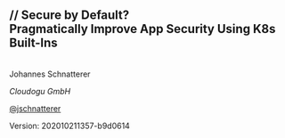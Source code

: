 <!-- .slide: style=" text-align: center !important;"  -->
<!-- .slide: data-background-image="images/title.svg"  -->
<!-- .slide: data-background-opacity="1"  -->
<br/>
<img data-src="images/k8s_logo.svg" class="centered" width=15%/>
<h2 class="title">
    <span class="title-accent">//</span> 
    Secure by Default?<br/>Pragmatically Improve App Security Using K8s Built-Ins
</h2>
<br/>
Johannes Schnatterer

*Cloudogu GmbH*

<p class="printOnly">
    <a href='https://twitter.com/jschnatterer' class="social" target="_blank">
        <i class='fab fa-twitter'></i>
        @jschnatterer
    </a>
</p>

<div class="title-version">
Version: 202010211357-b9d0614
</div>

<p class="state-background" style="font-size: 0.9em">
    <a href="Secure-by-Default-Pragmatically-Improve-App-Security-Using-K8s-Built-Ins.pdf">
       <i class="far fa-file-pdf"></i>
    </a>
</p>
